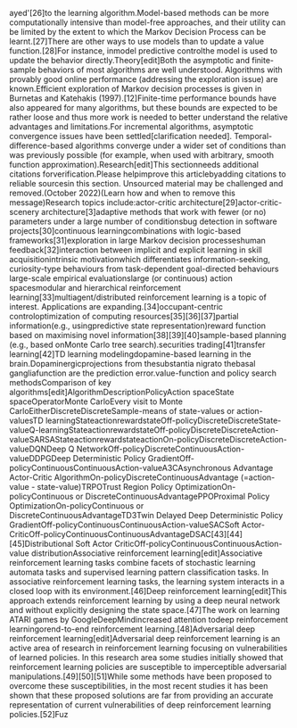 ayed'[26]to the learning algorithm.Model-based methods can be more computationally intensive than model-free approaches, and their utility can be limited by the extent to which the Markov Decision Process can be learnt.[27]There are other ways to use models than to update a value function.[28]For instance, inmodel predictive controlthe model is used to update the behavior directly.Theory[edit]Both the asymptotic and finite-sample behaviors of most algorithms are well understood. Algorithms with provably good online performance (addressing the exploration issue) are known.Efficient exploration of Markov decision processes is given in Burnetas and Katehakis (1997).[12]Finite-time performance bounds have also appeared for many algorithms, but these bounds are expected to be rather loose and thus more work is needed to better understand the relative advantages and limitations.For incremental algorithms, asymptotic convergence issues have been settled[clarification needed]. Temporal-difference-based algorithms converge under a wider set of conditions than was previously possible (for example, when used with arbitrary, smooth function approximation).Research[edit]This sectionneeds additional citations forverification.Please helpimprove this articlebyadding citations to reliable sourcesin this section. Unsourced material may be challenged and removed.(October 2022)(Learn how and when to remove this message)Research topics include:actor-critic architecture[29]actor-critic-scenery architecture[3]adaptive methods that work with fewer (or no) parameters under a large number of conditionsbug detection in software projects[30]continuous learningcombinations with logic-based frameworks[31]exploration in large Markov decision processeshuman feedback[32]interaction between implicit and explicit learning in skill acquisitionintrinsic motivationwhich differentiates information-seeking, curiosity-type behaviours from task-dependent goal-directed behaviours large-scale empirical evaluationslarge (or continuous) action spacesmodular and hierarchical reinforcement learning[33]multiagent/distributed reinforcement learning is a topic of interest. Applications are expanding.[34]occupant-centric controloptimization of computing resources[35][36][37]partial information(e.g., usingpredictive state representation)reward function based on maximising novel information[38][39][40]sample-based planning (e.g., based onMonte Carlo tree search).securities trading[41]transfer learning[42]TD learning modelingdopamine-based learning in the brain.Dopaminergicprojections from thesubstantia nigrato thebasal gangliafunction are the prediction error.value-function and policy search methodsComparison of key algorithms[edit]AlgorithmDescriptionPolicyAction spaceState spaceOperatorMonte CarloEvery visit to Monte CarloEitherDiscreteDiscreteSample-means of state-values or action-valuesTD learningStateactionrewardstateOff-policyDiscreteDiscreteState-valueQ-learningStateactionrewardstateOff-policyDiscreteDiscreteAction-valueSARSAStateactionrewardstateactionOn-policyDiscreteDiscreteAction-valueDQNDeep Q NetworkOff-policyDiscreteContinuousAction-valueDDPGDeep Deterministic Policy GradientOff-policyContinuousContinuousAction-valueA3CAsynchronous Advantage Actor-Critic AlgorithmOn-policyDiscreteContinuousAdvantage (=action-value - state-value)TRPOTrust Region Policy OptimizationOn-policyContinuous or DiscreteContinuousAdvantagePPOProximal Policy OptimizationOn-policyContinuous or DiscreteContinuousAdvantageTD3Twin Delayed Deep Deterministic Policy GradientOff-policyContinuousContinuousAction-valueSACSoft Actor-CriticOff-policyContinuousContinuousAdvantageDSAC[43][44][45]Distributional Soft Actor CriticOff-policyContinuousContinuousAction-value distributionAssociative reinforcement learning[edit]Associative reinforcement learning tasks combine facets of stochastic learning automata tasks and supervised learning pattern classification tasks. In associative reinforcement learning tasks, the learning system interacts in a closed loop with its environment.[46]Deep reinforcement learning[edit]This approach extends reinforcement learning by using a deep neural network and without explicitly designing the state space.[47]The work on learning ATARI games by GoogleDeepMindincreased attention todeep reinforcement learningorend-to-end reinforcement learning.[48]Adversarial deep reinforcement learning[edit]Adversarial deep reinforcement learning is an active area of research in reinforcement learning focusing on vulnerabilities of learned policies. In this research area some studies initially showed that reinforcement learning policies are susceptible to imperceptible adversarial manipulations.[49][50][51]While some methods have been proposed to overcome these susceptibilities, in the most recent studies it has been shown that these proposed solutions are far from providing an accurate representation of current vulnerabilities of deep reinforcement learning policies.[52]Fuz